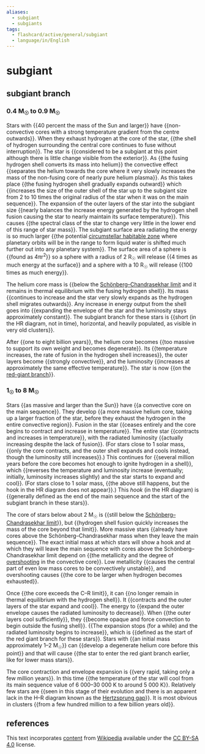 ```yaml
---
aliases:
  - subgiant
  - subgiants
tags:
  - flashcard/active/general/subgiant
  - language/in/English
---
```


# subgiant

## subgiant branch

### 0.4 M<sub>☉</sub> to 0.9 M<sub>☉</sub>

Stars with {{40 percent the mass of the Sun and larger}} have {{non-convective cores with a strong temperature gradient from the centre outwards}}. When they exhaust hydrogen at the core of the star, {{the shell of hydrogen surrounding the central core continues to fuse without interruption}}. The star is {{considered to be a subgiant at this point although there is little change visible from the exterior}}. As {{the fusing hydrogen shell converts its mass into helium}} the convective effect {{separates the helium towards the core where it very slowly increases the mass of the non-fusing core of nearly pure helium plasma}}. As this takes place {{the fusing hydrogen shell gradually expands outward}} which {{increases the size of the outer shell of the star up to the subgiant size from 2 to 10 times the original radius of the star when it was on the main sequence}}. The expansion of the outer layers of the star into the subgiant size {{nearly balances the increase energy generated by the hydrogen shell fusion causing the star to nearly maintain its surface temperature}}. This causes {{the spectral class of the star to change very little in the lower end of this range of star mass}}. The subgiant surface area radiating the energy is so much larger {{the potential [circumstellar habitable zone](habitable%20zone.md) where planetary orbits will be in the range to form liquid water is shifted much further out into any planetary system}}. The surface area of a sphere is {{found as 4πr<sup>2</sup>}} so a sphere with a radius of 2 R<sub>☉</sub> will release {{4 times as much energy at the surface}} and a sphere with a 10 R<sub>☉</sub> will release {{100 times as much energy}}. <!--SR:!2024-10-11,52,296!2024-09-10,21,230!2024-09-14,31,276!2024-08-27,19,270!2024-09-29,42,296!2024-09-24,32,256!2024-09-01,21,256!2024-09-06,21,236!2024-08-31,21,276!2024-09-03,18,236!2024-09-18,33,276!2024-10-20,63,310!2024-10-28,69,310!2024-10-17,61,316-->

The helium core mass is {{below the [Schönberg–Chandrasekhar limit](Schönberg–Chandrasekhar%20limit.md) and it remains in thermal equilibrium with the fusing hydrogen shell}}. Its mass {{continues to increase and the star very slowly expands as the hydrogen shell migrates outwards}}. Any increase in energy output from the shell goes into {{expanding the envelope of the star and the luminosity stays approximately constant}}. The subgiant branch for these stars is {{short (in the HR diagram, not in time), horizontal, and heavily populated, as visible in very old clusters}}. <!--SR:!2024-09-08,25,270!2024-10-09,50,296!2024-09-11,20,236!2024-08-31,20,256-->

After {{one to eight billion years}}, the helium core becomes {{too massive to support its own weight and becomes degenerate}}. Its {{temperature increases, the rate of fusion in the hydrogen shell increases}}, the outer layers become {{strongly convective}}, and the luminosity {{increases at approximately the same effective temperature}}. The star is now {{on the [red-giant branch](red-giant%20branch.md)}}. <!--SR:!2024-09-24,41,296!2024-10-23,66,316!2024-09-11,28,276!2024-09-06,18,216!2024-08-26,16,256!2024-10-12,53,296-->

### 1<sub>☉</sub> to 8 M<sub>☉</sub>

Stars {{as massive and larger than the Sun}} have {{a convective core on the main sequence}}. They develop {{a more massive helium core, taking up a larger fraction of the star, before they exhaust the hydrogen in the entire convective region}}. Fusion in the star {{ceases entirely and the core begins to contract and increase in temperature}}. The entire star {{contracts and increases in temperature}}, with the radiated luminosity {{actually increasing despite the lack of fusion}}. (For stars close to 1 solar mass, {{only the core contracts, and the outer shell expands and cools instead, though the luminosity still increases}}.) This continues for {{several million years before the core becomes hot enough to ignite hydrogen in a shell}}, which {{reverses the temperature and luminosity increase (eventually; initially, luminosity increases slightly) and the star starts to expand and cool}}. (For stars close to 1 solar mass, {{the above still happens, but the hook in the HR diagram does not appear}}.) This _hook_ (in the HR diagram) is {{generally defined as the end of the main sequence and the start of the subgiant branch in these stars}}. <!--SR:!2024-10-24,65,310!2024-09-15,31,270!2024-09-07,26,270!2024-10-21,64,316!2024-09-12,29,276!2024-09-12,32,276!2024-09-03,23,256!2024-09-09,28,276!2024-08-24,14,256!2024-08-30,20,270!2024-10-26,67,316-->

The core of stars below about 2 M<sub>☉</sub> is {{still below the [Schönberg–Chandrasekhar limit](Schönberg–Chandrasekhar%20limit.md)}}, but {{hydrogen shell fusion quickly increases the mass of the core beyond that limit}}. More massive stars {{already have cores above the Schönberg–Chandrasekhar mass when they leave the main sequence}}. The exact initial mass at which stars will show a hook and at which they will leave the main sequence with cores above the Schönberg–Chandrasekhar limit depend on {{the metallicity and the degree of [overshooting](convective%20overshoot.md) in the convective core}}. Low metallicity {{causes the central part of even low mass cores to be convectively unstable}}, and overshooting causes {{the core to be larger when hydrogen becomes exhausted}}. <!--SR:!2024-10-19,62,310!2024-10-17,61,316!2024-10-11,55,310!2024-09-12,28,270!2024-09-26,40,296!2024-09-08,27,276-->

Once {{the core exceeds the C–R limit}}, it can {{no longer remain in thermal equilibrium with the hydrogen shell}}. It {{contracts and the outer layers of the star expand and cool}}. The energy to {{expand the outer envelope causes the radiated luminosity to decrease}}. When {{the outer layers cool sufficiently}}, they {{become opaque and force convection to begin outside the fusing shell}}. {{The expansion stops (for a while) and the radiated luminosity begins to increase}}, which is {{defined as the start of the red giant branch for these stars}}. Stars with {{an initial mass approximately 1–2 M<sub>☉</sub>}} can {{develop a degenerate helium core before this point}} and that will cause {{the star to enter the red giant branch earlier, like for lower mass stars}}. <!--SR:!2024-10-18,62,316!2024-10-24,66,316!2024-08-30,20,256!2024-09-17,28,256!2024-09-05,17,256!2024-08-26,16,256!2024-10-22,65,316!2024-10-06,48,296!2024-09-03,23,256!2024-09-13,30,276!2024-09-16,35,296-->

The core contraction and envelope expansion is {{very rapid, taking only a few million years}}. In this time {{the temperature of the star will cool from its main sequence value of 6&nbsp;000–30&nbsp;000 K to around 5&nbsp;000 K}}. Relatively few stars are {{seen in this stage of their evolution and there is an apparent lack in the H–R diagram known as the [Hertzsprung gap](hertzsprung%20gap.md)}}. It is most obvious in clusters {{from a few hundred million to a few billion years old}}. <!--SR:!2024-08-27,17,256!2024-09-05,20,236!2024-08-27,17,256!2024-09-02,21,256-->

## references

This text incorporates [content](https://en.wikipedia.org/wiki/subgiant) from [Wikipedia](Wikipedia.md) available under the [CC BY-SA 4.0](https://creativecommons.org/licenses/by-sa/4.0/) license.
